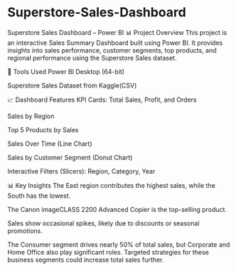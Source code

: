 # Superstore-Sales-Dashboard

Superstore Sales Dashboard – Power BI
📊 Project Overview
This project is an interactive Sales Summary Dashboard built using Power BI.
It provides insights into sales performance, customer segments, top products, and regional performance using the Superstore Sales dataset.

🔧 Tools Used
Power BI Desktop (64-bit)

Superstore Sales Dataset from Kaggle(CSV)

📈 Dashboard Features
KPI Cards: Total Sales, Profit, and Orders

Sales by Region

Top 5 Products by Sales

Sales Over Time (Line Chart)

Sales by Customer Segment (Donut Chart)

Interactive Filters (Slicers): Region, Category, Year

📊 Key Insights
The East region contributes the highest sales, while the South has the lowest.

The Canon imageCLASS 2200 Advanced Copier is the top-selling product.

Sales show occasional spikes, likely due to discounts or seasonal promotions.

The Consumer segment drives nearly 50% of total sales, but Corporate and Home Office also play significant roles. Targeted strategies for these business segments could increase total sales further.
